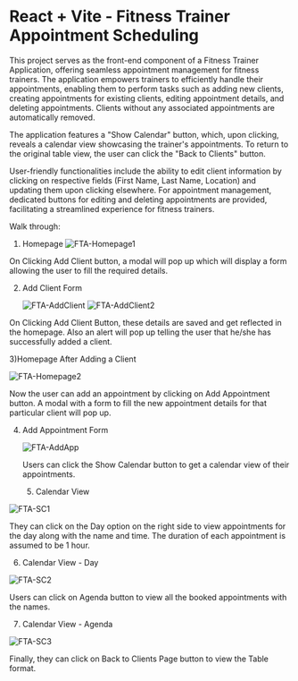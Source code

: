 # React + Vite - Fitness Trainer Appointment Scheduling

This project serves as the front-end component of a Fitness Trainer Application, offering seamless appointment management for fitness trainers. The application empowers trainers to efficiently handle their appointments, enabling them to perform tasks such as adding new clients, creating appointments for existing clients, editing appointment details, and deleting appointments. Clients without any associated appointments are automatically removed.

The application features a "Show Calendar" button, which, upon clicking, reveals a calendar view showcasing the trainer's appointments. To return to the original table view, the user can click the "Back to Clients" button.

User-friendly functionalities include the ability to edit client information by clicking on respective fields (First Name, Last Name, Location) and updating them upon clicking elsewhere. For appointment management, dedicated buttons for editing and deleting appointments are provided, facilitating a streamlined experience for fitness trainers.

Walk through:
1) Homepage
![FTA-Homepage1](https://github.com/Jayy-13/fitness-trainer-appointment/assets/97361502/5c6c381f-540c-4e58-ba12-097060089ff7)

On Clicking Add Client button, a modal will pop up which will display a form allowing the user to fill the required details.

2) Add Client Form


   ![FTA-AddClient](https://github.com/Jayy-13/fitness-trainer-appointment/assets/97361502/d1591782-de87-403c-95ec-eddf50d463da)
![FTA-AddClient2](https://github.com/Jayy-13/fitness-trainer-appointment/assets/97361502/69d42f93-d5ed-4df8-8737-9a3909f7bd2f)


On Clicking Add Client Button, these details are saved and get reflected in the homepage. Also an alert will pop up telling the user that he/she has successfully added a client.


3)Homepage After Adding a Client


![FTA-Homepage2](https://github.com/Jayy-13/fitness-trainer-appointment/assets/97361502/64e9d5c9-24de-45a5-8edd-174db8eb65e4)


Now the user can add an appointment by clicking on Add Appointment button. A modal with a form to fill the new appointment details for that particular client will pop up.


4) Add Appointment Form


   ![FTA-AddApp](https://github.com/Jayy-13/fitness-trainer-appointment/assets/97361502/43dcde9b-2089-4a88-9a90-67d342b7c154)


   Users can click the Show Calendar button to get a calendar view of their appointments.

   5) Calendar View

![FTA-SC1](https://github.com/Jayy-13/fitness-trainer-appointment/assets/97361502/249c63b4-2935-4519-9bbd-25c3b186a08d)


They can click on the Day option on the right side to view appointments for the day along with the name and time. The duration of each appointment is assumed to be 1 hour.

6) Calendar View - Day 

![FTA-SC2](https://github.com/Jayy-13/fitness-trainer-appointment/assets/97361502/6d972ae5-1e7d-4bc3-bbd0-d703693d4a5e)


Users can click on Agenda button to view all the booked appointments with the names.

7) Calendar View - Agenda

![FTA-SC3](https://github.com/Jayy-13/fitness-trainer-appointment/assets/97361502/298650d1-1e95-45e9-8928-b9eeb49118ec)


Finally, they can click on Back to Clients Page button to view the Table format.




